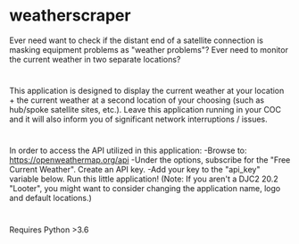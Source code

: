 # weatherscraper
Ever need want to check if the distant end of a satellite connection is masking equipment problems as "weather problems"? Ever need to monitor the current weather in two separate locations?
#
This application is designed to display the current weather at your location + the current weather at a second location of your choosing (such as hub/spoke satellite sites, etc.). Leave this application running in your COC and it will also inform you of significant network interruptions / issues.  
#
In order to access the API utilized in this application: 
-Browse to: https://openweathermap.org/api
-Under the options, subscribe for the "Free Current Weather". Create an API key.
-Add your key to the "api_key" variable below. Run this little application!
(Note: If you aren't a DJC2 20.2 "Looter", you might want to consider changing the application name, logo and default locations.)
#
Requires Python >3.6
